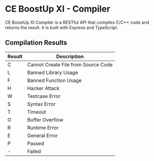 # CE BoostUp XI - Compiler

CE BoostUp XI Compiler is a RESTful API that compiles C/C++ code and returns the result. It is built with Express and TypeScript.

## Compilation Results

| Result | Description                    |
|--------|--------------------------------|
| C      | Cannot Create File from Source Code  |
| L      | Banned Library Usage           |
| F      | Banned Function Usage          |
| H      | Hacker Attack                  |
| W      | Testcase Error                 |
| S      | Syntax Error                   |
| T      | Timeout                        |
| O      | Buffer Overflow                |
| R      | Runtime Error                  |
| E      | General Error                  |
| P      | Passed                         |
| -      | Failed                         |
